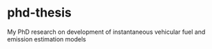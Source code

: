 # phd-thesis
My PhD research on development of instantaneous vehicular fuel and emission estimation models